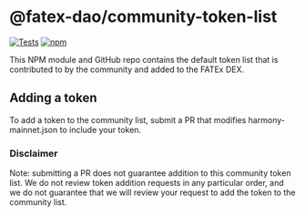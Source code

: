 # @fatex-dao/community-token-list

[![Tests](https://github.com/FATEx-DAO/community-token-list/workflows/Tests/badge.svg)](https://github.com/FATEx-DAO/community-token-list/actions?query=workflow%3ATests)
[![npm](https://img.shields.io/npm/v/@fatex-dao/community-token-list)](https://unpkg.com/@fatex-dao/community-token-list@latest/)

This NPM module and GitHub repo contains the default token list that is contributed to by the community and added to the FATEx DEX.

## Adding a token

To add a token to the community list, submit a PR that modifies harmony-mainnet.json to include your token.

### Disclaimer

Note: submitting a PR does not guarantee addition to this community token list.
We do not review token addition requests in any particular order, and we do not
guarantee that we will review your request to add the token to the community list.

